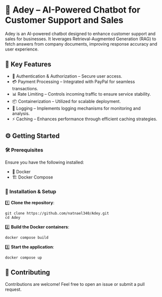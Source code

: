 # 🚀 Adey – AI-Powered Chatbot for Customer Support and Sales

Adey is an AI-powered chatbot designed to enhance customer support and sales for businesses. It leverages Retrieval-Augmented Generation (RAG) to fetch answers from company documents, improving response accuracy and user experience.

## 🌟 Key Features

- 🔐 Authentication & Authorization – Secure user access.
- 💳 Payment Processing – Integrated with PayPal for seamless transactions.
- 📊 Rate Limiting – Controls incoming traffic to ensure service stability.
- 📦 Containerization – Utilized for scalable deployment.
- 📜 Logging – Implements logging mechanisms for monitoring and analysis.
- ⚡ Caching – Enhances performance through efficient caching strategies.

## ⚙️ Getting Started

### 🛠️ Prerequisites

Ensure you have the following installed:

- 🐳 Docker
- 🏗️ Docker Compose

### 🚀 Installation & Setup

1️⃣ **Clone the repository**:

```
git clone https://github.com/natnael340/Adey.git
cd Adey
```

2️⃣ **Build the Docker containers**:

```
docker compose build
```

3️⃣ **Start the application**:

```
docker compose up
```

## 🤝 Contributing

Contributions are welcome! Feel free to open an issue or submit a pull request.
